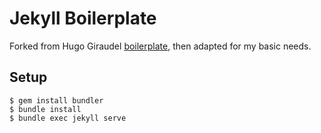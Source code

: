 # Jekyll Boilerplate

Forked from Hugo Giraudel [boilerplate](https://github.com/HugoGiraudel/jekyll-boilerplate), then adapted for my basic needs.

Setup
-----

```
$ gem install bundler
$ bundle install
$ bundle exec jekyll serve
```
